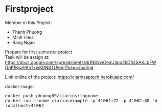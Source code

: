 # Firstproject

Member in this Project:
- Thanh Phuong
- Minh Hieu
- Bang Ngan

Prepare for first semester project <br>
Task will be assign at: <a> https://docs.google.com/spreadsheets/d/1N83wDeaU4po2kDfj4SAKJbFWUnPfKyJHAhTxwKGN8TU/edit?usp=sharing </a>

Link online of the project:
https://clarinsaptech.herokuapp.com/

docker image:
<pre>
docker push phuong89/clarins:tagname
docker run --name clarinsexample -p 41061:22 -p 41062:80 -d clarins:latest
localhost:41062
</pre>
